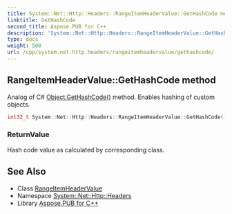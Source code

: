 ```yaml
---
title: System::Net::Http::Headers::RangeItemHeaderValue::GetHashCode method
linktitle: GetHashCode
second_title: Aspose.PUB for C++
description: 'System::Net::Http::Headers::RangeItemHeaderValue::GetHashCode method. Analog of C# Object.GetHashCode() method. Enables hashing of custom objects in C++.'
type: docs
weight: 500
url: /cpp/system.net.http.headers/rangeitemheadervalue/gethashcode/
---
```

## RangeItemHeaderValue::GetHashCode method


Analog of C# [Object.GetHashCode()](../../../system/object/gethashcode/) method. Enables hashing of custom objects.

```cpp
int32_t System::Net::Http::Headers::RangeItemHeaderValue::GetHashCode() const override
```


### ReturnValue

Hash code value as calculated by corresponding class.

## See Also

* Class [RangeItemHeaderValue](../)
* Namespace [System::Net::Http::Headers](../../)
* Library [Aspose.PUB for C++](../../../)
